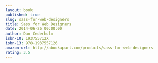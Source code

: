 ```yaml
---
layout: book
published: true
slug: sass-for-web-designers
title: Sass for Web Designers
date: 2014-06-26 00:00:00
author: Dan Cederholm
isbn-10: 193755712X
isbn-13: 978-1937557126
amazon-url: http://abookapart.com/products/sass-for-web-designers
rating: 3.5
---
```

